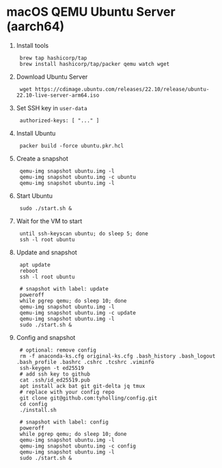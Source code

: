 # macOS QEMU Ubuntu Server (aarch64)

1. Install tools

		brew tap hashicorp/tap
		brew install hashicorp/tap/packer qemu watch wget

1. Download Ubuntu Server

		wget https://cdimage.ubuntu.com/releases/22.10/release/ubuntu-22.10-live-server-arm64.iso

1. Set SSH key in `user-data`

		authorized-keys: [ "..." ]

1. Install Ubuntu

		packer build -force ubuntu.pkr.hcl

1. Create a snapshot

		qemu-img snapshot ubuntu.img -l
		qemu-img snapshot ubuntu.img -c ubuntu
		qemu-img snapshot ubuntu.img -l

1. Start Ubuntu

		sudo ./start.sh &

1. Wait for the VM to start

		until ssh-keyscan ubuntu; do sleep 5; done
		ssh -l root ubuntu

1. Update and snapshot

		apt update
		reboot
		ssh -l root ubuntu

		# snapshot with label: update
		poweroff
		while pgrep qemu; do sleep 10; done
		qemu-img snapshot ubuntu.img -l
		qemu-img snapshot ubuntu.img -c update
		qemu-img snapshot ubuntu.img -l
		sudo ./start.sh &

1. Config and snapshot

		# optional: remove config
		rm -f anaconda-ks.cfg original-ks.cfg .bash_history .bash_logout .bash_profile .bashrc .cshrc .tcshrc .viminfo
		ssh-keygen -t ed25519
		# add ssh key to github
		cat .ssh/id_ed25519.pub
		apt install ack bat git git-delta jq tmux
		# replace with your config repo
		git clone git@github.com:tyholling/config.git
		cd config
		./install.sh

		# snapshot with label: config
		poweroff
		while pgrep qemu; do sleep 10; done
		qemu-img snapshot ubuntu.img -l
		qemu-img snapshot ubuntu.img -c config
		qemu-img snapshot ubuntu.img -l
		sudo ./start.sh &
